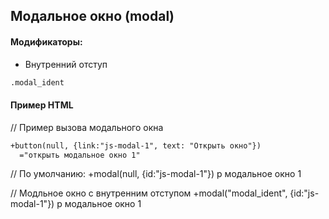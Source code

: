## Модальное окно (modal)

#### Модификаторы:

* Внутренний отступ

```html
.modal_ident
```

#### Пример HTML

// Пример вызова модального окна
```html
+button(null, {link:"js-modal-1", text: "Открыть окно"})
  ="открыть модальное окно 1"
```

// По умолчанию:
+modal(null, {id:"js-modal-1"})
  p модальное окно 1

// Модльное окно с внутренним отступом
+modal("modal_ident", {id:"js-modal-1"})
  p модальное окно 1